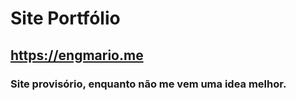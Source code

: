 # Site Portfólio 

## https://engmario.me

### Site provisório, enquanto não me vem uma idea melhor.